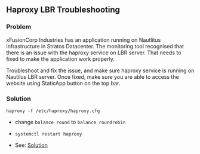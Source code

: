 ## Haproxy LBR Troubleshooting

### Problem

xFusionCorp Industries has an application running on Nautlitus infrastructure in Stratos Datacenter. The monitoring tool
recognised that there is an issue with the haproxy service on LBR server. That needs to fixed to make the application
work properly.

Troubleshoot and fix the issue, and make sure haproxy service is running on Nautilus LBR server. Once fixed, make sure
you are able to access the website using StaticApp button on the top bar.

### Solution

```shell
haproxy -f /etc/haproxy/haproxy.cfg
```

- change `balance round` to `balance roundrobin`

- `systemctl restart haproxy`

- See: [Solution](./solution.yaml)
